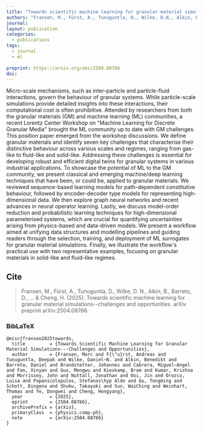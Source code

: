 ```yaml
---
title: "Towards scientific machine learning for granular material simulations -- challenges and opportunities"
authors: "Fransen, M., Fürst, A., Tunuguntla, D., Wilke, D.N., Alkin, B., Barreto, D., Brandstetter, J., Cabrera, M.A., Fan, X., Guo, M., Kieskamp, B., Kumar, K., Morrissey, J., Nuttall, J., Ooi, J., Orozco, L., Papanicolopulos, S.-A., Qu, T., Schott, D., Shuku, T., Sun, W.C., Weinhart, T., Ye, D., Cheng, H."
journal: 
layout: publication
categories: 
  - publications
tags:
  - journal
  - ml
  
preprint: https://arxiv.org/abs/2504.08766
doi: 
---
```


Micro-scale mechanisms, such as inter-particle and particle-fluid interactions, govern the behaviour of granular systems. While particle-scale simulations provide detailed insights into these interactions, their computational cost is often prohibitive. Attended by researchers from both the granular materials (GM) and machine learning (ML) communities, a recent Lorentz Center Workshop on "Machine Learning for Discrete Granular Media" brought the ML community up to date with GM challenges.
This position paper emerged from the workshop discussions. We define granular materials and identify seven key challenges that characterise their distinctive behaviour across various scales and regimes, ranging from gas-like to fluid-like and solid-like. Addressing these challenges is essential for developing robust and efficient digital twins for granular systems in various industrial applications. To showcase the potential of ML to the GM community, we present classical and emerging machine/deep learning techniques that have been, or could be, applied to granular materials. We reviewed sequence-based learning models for path-dependent constitutive behaviour, followed by encoder-decoder type models for representing high-dimensional data. We then explore graph neural networks and recent advances in neural operator learning. Lastly, we discuss model-order reduction and probabilistic learning techniques for high-dimensional parameterised systems, which are crucial for quantifying uncertainties arising from physics-based and data-driven models.
We present a workflow aimed at unifying data structures and modelling pipelines and guiding readers through the selection, training, and deployment of ML surrogates for granular material simulations. Finally, we illustrate the workflow's practical use with two representative examples, focusing on granular materials in solid-like and fluid-like regimes.

## Cite

> Fransen, M., Fürst, A., Tunuguntla, D., Wilke, D. N., Alkin, B., Barreto, D., ... & Cheng, H. (2025). Towards scientific machine learning for granular material simulations--challenges and opportunities. arXiv preprint arXiv:2504.08766.

### BibLaTeX

```BibLaTeX
@misc{fransen2025towards,
  title         = {Towards Scientific Machine Learning for Granular Material Simulations---Challenges and Opportunities},
  author        = {Fransen, Marc and F{\"u}rst, Andreas and Tunuguntla, Deepak and Wilke, Daniel~N. and Alkin, Benedikt and Barreto, Daniel and Brandstetter, Johannes and Cabrera, Miguel~Angel and Fan, Xinyan and Guo, Mengwu and Kieskamp, Bram and Kumar, Krishna and Morrissey, John and Nuttall, Jonathan and Ooi, Jin and Orozco, Luisa and Papanicolopulos, Stefanos\hyp Aldo and Qu, Tongming and Schott, Dingena and Shuku, Takayuki and Sun, WaiChing and Weinhart, Thomas and Ye, Dongwei and Cheng, Hongyang},
  year          = {2025},
  eprint        = {2504.08766},
  archivePrefix = {arXiv},
  primaryClass  = {physics.comp-ph},
  note          = {arXiv:2504.08766}
}
```